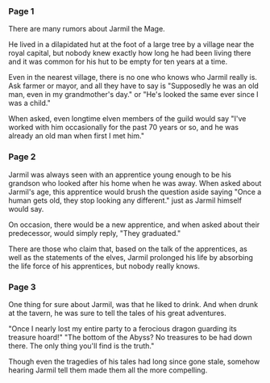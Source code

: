 ### Page 1

There are many rumors about Jarmil the Mage.

He lived in a dilapidated hut at the foot of a large tree by a village near the royal capital, but nobody knew exactly how long he had been living there and it was common for his hut to be empty for ten years at a time.

Even in the nearest village, there is no one who knows who Jarmil really is. Ask farmer or mayor, and all they have to say is "Supposedly he was an old man, even in my grandmother's day." or "He's looked the same ever since I was a child."

When asked, even longtime elven members of the guild would say "I've worked with him occasionally for the past 70 years or so, and he was already an old man when first I met him."

### Page 2

Jarmil was always seen with an apprentice young enough to be his grandson who looked after his home when he was away. When asked about Jarmil's age, this apprentice would brush the question aside saying "Once a human gets old, they stop looking any different." just as Jarmil himself would say.

On occasion, there would be a new apprentice, and when asked about their predecessor, would simply reply, "They graduated."

There are those who claim that, based on the talk of the apprentices, as well as the statements of the elves, Jarmil prolonged his life by absorbing the life force of his apprentices, but nobody really knows.

### Page 3

One thing for sure about Jarmil, was that he liked to drink. And when drunk at the tavern, he was sure to tell the tales of his great adventures.

"Once I nearly lost my entire party to a ferocious dragon guarding its treasure hoard!" "The bottom of the Abyss? No treasures to be had down there. The only thing you'll find is the truth."

Though even the tragedies of his tales had long since gone stale, somehow hearing Jarmil tell them made them all the more compelling.